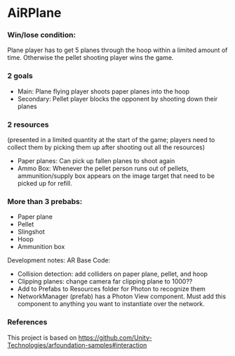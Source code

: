 # AiRPlane

### Win/lose condition:
Plane player has to get 5 planes through the hoop within a limited amount of time. Otherwise the pellet shooting player wins the game. 
### 2 goals
  - Main: Plane flying player shoots paper planes into the hoop
  - Secondary: Pellet player blocks the opponent by shooting down their planes
### 2 resources
(presented in a limited quantity at the start of the game; players need to collect them by picking them up after shooting out all the resources)
  - Paper planes: Can pick up fallen planes to shoot again
  - Ammo Box: Whenever the pellet person runs out of pellets, ammunition/supply box appears on the image target that need to be picked up for refill.
### More than 3 prebabs:
  - Paper plane
  - Pellet
  - Slingshot
  - Hoop
  - Ammunition box
 
Development notes:
AR Base Code:
- Collision detection: add colliders on paper plane, pellet, and hoop
- Clipping planes: change camera far clipping plane to 1000??
- Add to Prefabs to Resources folder for Photon to recognize them
- NetworkManager (prefab) has a Photon View component. Must add this component to anything you want to instantiate over the network.







### References
This project is based on https://github.com/Unity-Technologies/arfoundation-samples#interaction

